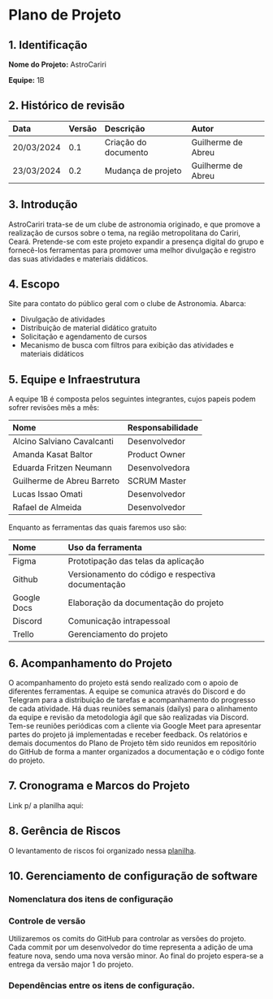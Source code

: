 # Plano de Projeto
## 1. Identificação

**Nome do Projeto:** AstroCariri

**Equipe:** 1B

## 2. Histórico de revisão
| Data | Versão | Descrição | Autor |
| :--- | :--- | :--- | :--- |
| 20/03/2024 | 0.1 | Criação do documento | Guilherme de Abreu |
| 23/03/2024 | 0.2 | Mudança de projeto | Guilherme de Abreu |


## 3. Introdução

AstroCariri trata-se de um clube de astronomia originado, e que promove a realização de cursos sobre o tema, na região metropolitana do Cariri, Ceará. Pretende-se com este projeto expandir a presença digital do grupo e fornecê-los ferramentas para promover uma melhor divulgação e registro das suas atividades e materiais didáticos.

## 4. Escopo

Site para contato do público geral com o clube de Astronomia. Abarca:

- Divulgação de atividades
- Distribuição de material didático gratuito
- Solicitação e agendamento de cursos
- Mecanismo de busca com filtros para exibição das atividades e materiais didáticos

## 5. Equipe e Infraestrutura

A equipe 1B é composta pelos seguintes integrantes, cujos papeis podem sofrer revisões mês a mês:

| Nome | Responsabilidade |
| :--- | :--- |
| Alcino Salviano Cavalcanti | Desenvolvedor |
| Amanda Kasat Baltor | Product Owner |
| Eduarda Fritzen Neumann | Desenvolvedora |
| Guilherme de Abreu Barreto | SCRUM Master |
| Lucas Issao Omati | Desenvolvedor |
| Rafael de Almeida | Desenvolvedor |

Enquanto as ferramentas das quais faremos uso são:

| Nome | Uso da ferramenta|
| :--- | :--- |
| Figma | Prototipação das telas da aplicação |
| Github | Versionamento do código e respectiva documentação |
| Google Docs | Elaboração da documentação do projeto |
| Discord | Comunicação intrapessoal |
| Trello | Gerenciamento do projeto |

## 6. Acompanhamento do Projeto

O acompanhamento do projeto está sendo realizado com o apoio de diferentes ferramentas. A equipe se comunica através do Discord e do Telegram para a distribuição de tarefas e acompanhamento do progresso de cada atividade. Há duas reuniões semanais (dailys) para o alinhamento da equipe e revisão da metodologia ágil que são realizadas via Discord. Tem-se reuniões periódicas com a cliente via Google Meet para apresentar partes do projeto já implementadas e receber feedback. Os relatórios e demais documentos do Plano de Projeto têm sido reunidos em repositório do GitHub de forma a manter organizados a documentação e o código fonte do projeto.

## 7. Cronograma e Marcos do Projeto

Link p/ a planilha aqui: 

## 8. Gerência de Riscos

O levantamento de riscos foi organizado nessa [planilha](https://docs.google.com/spreadsheets/d/1DsqYmGn9HqbstkxohSNH91RMbwWWpcCD6hRg8YOb8rc/edit?usp=sharing).


## 10. Gerenciamento de configuração de software

### Nomenclatura dos itens de configuração

### Controle de versão

Utilizaremos os comits do GitHub para controlar as versões do projeto. Cada commit por um desenvolvedor do time representa a adição de uma feature nova, sendo uma nova versão minor. Ao final do projeto espera-se a entrega da versão major 1 do projeto.

### Dependências entre os itens de configuração.

